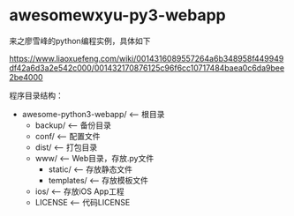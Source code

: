 # awesomewxyu-py3-webapp

来之廖雪峰的python编程实例，具体如下

https://www.liaoxuefeng.com/wiki/0014316089557264a6b348958f449949df42a6d3a2e542c000/001432170876125c96f6cc10717484baea0c6da9bee2be4000

程序目录结构：

- awesome-python3-webapp/  <-- 根目录
    - backup/               <-- 备份目录
    - conf/                 <-- 配置文件
    - dist/                 <-- 打包目录
    - www/                  <-- Web目录，存放.py文件
        - static/            <-- 存放静态文件
        - templates/         <-- 存放模板文件
    - ios/                  <-- 存放iOS App工程
    - LICENSE               <-- 代码LICENSE
